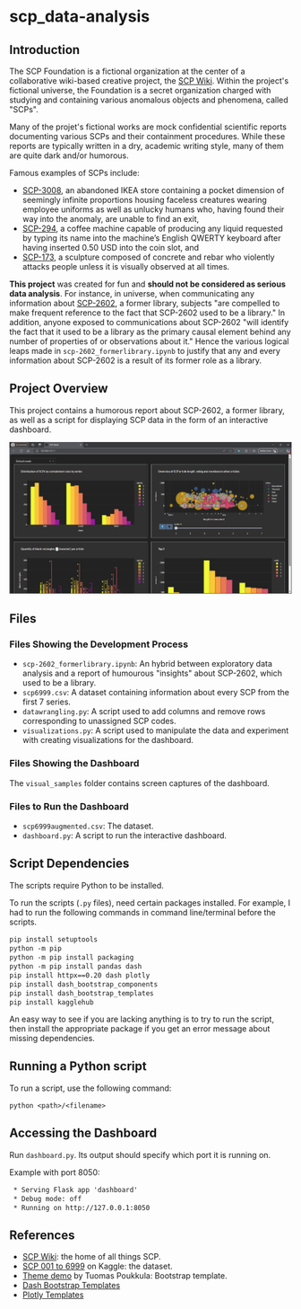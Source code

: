 # scp_data-analysis

## Introduction

The SCP Foundation is a fictional organization at the center of a collaborative wiki-based creative project, the [SCP Wiki](https://scp-wiki.wikidot.com/). Within the project's fictional universe, the Foundation is a secret organization charged with studying and containing various anomalous objects and phenomena, called "SCPs".

Many of the projet's fictional works are mock confidential scientific reports documenting various SCPs and their containment procedures. While these reports are typically written in a dry, academic writing style, many of them are quite dark and/or humorous.

Famous examples of SCPs include:

- [SCP-3008](https://scp-wiki.wikidot.com/scp-3008), an abandoned IKEA store containing a pocket dimension of seemingly infinite proportions housing faceless creatures wearing employee uniforms as well as unlucky humans who, having found their way into the anomaly, are unable to find an exit,
- [SCP-294](https://scp-wiki.wikidot.com/scp-294), a coffee machine capable of producing any liquid requested by typing its name into the machine’s English QWERTY keyboard after having inserted 0.50 USD into the coin slot, and
- [SCP-173](https://scp-wiki.wikidot.com/scp-173), a sculpture composed of concrete and rebar who violently attacks people unless it is visually observed at all times.

**This project** was created for fun and **should not be considered as serious data analysis**. For instance, in universe, when communicating any information about [SCP-2602](https://scp-wiki.wikidot.com/scp-2602), a former library, subjects "are compelled to make frequent reference to the fact that SCP-2602 used to be a library." In addition, anyone exposed to communications about SCP-2602 "will identify the fact that it used to be a library as the primary causal element behind any number of properties of or observations about it." Hence the various logical leaps made in `scp-2602_formerlibrary.ipynb` to justify that any and every information about SCP-2602 is a result of its former role as a library.

## Project Overview

This project contains a humorous report about SCP-2602, a former library, as well as a script for displaying SCP data in the form of an interactive dashboard.

![The upper part of a dashboard titled SCP Status, featuring a mode selection dropdown menu and four charts.](visual_samples/2025-03-27_TwoColumns.png)

## Files

### Files Showing the Development Process

* `scp-2602_formerlibrary.ipynb`: An hybrid between exploratory data analysis and a report of humourous "insights" about SCP-2602, which used to be a library.
* `scp6999.csv`: A dataset containing information about every SCP from the first 7 series.
* `datawrangling.py`: A script used to add columns and remove rows corresponding to unassigned SCP codes.
* `visualizations.py`: A script used to manipulate the data and experiment with creating visualizations for the dashboard.

### Files Showing the Dashboard

The `visual_samples` folder contains screen captures of the dashboard.

### Files to Run the Dashboard

* `scp6999augmented.csv`: The dataset.
* `dashboard.py`: A script to run the interactive dashboard.

## Script Dependencies

The scripts require Python to be installed.

To run the scripts (`.py` files), need certain packages installed. For example, I had to run the following commands in command line/terminal before the scripts.

```
pip install setuptools
python -m pip 
python -m pip install packaging
python -m pip install pandas dash
pip install httpx==0.20 dash plotly
pip install dash_bootstrap_components
pip install dash_bootstrap_templates
pip install kagglehub
```

An easy way to see if you are lacking anything is to try to run the script, then install the appropriate package if you get an error message about missing dependencies.

## Running a Python script

To run a script, use the following command:

```
python <path>/<filename>
```

## Accessing the Dashboard

Run `dashboard.py`. Its output should specify which port it is running on.

Example with port 8050:

```
 * Serving Flask app 'dashboard'
 * Debug mode: off
 * Running on http://127.0.0.1:8050
```

## References

- [SCP Wiki](https://scp-wiki.wikidot.com/): the home of all things SCP.
- [SCP 001 to 6999](https://www.kaggle.com/datasets/czzzzzzz/scp1to7/) on Kaggle: the dataset.
- [Theme demo](https://github.com/AnnMarieW/dash-bootstrap-templates/blob/main/examples/demo_theme_change_4_graphs.py) by Tuomas Poukkula: Bootstrap template.
- [Dash Bootstrap Templates](https://pypi.org/project/dash-bootstrap-templates/0.1.1/)
- [Plotly Templates](https://plotly.com/python/templates/)